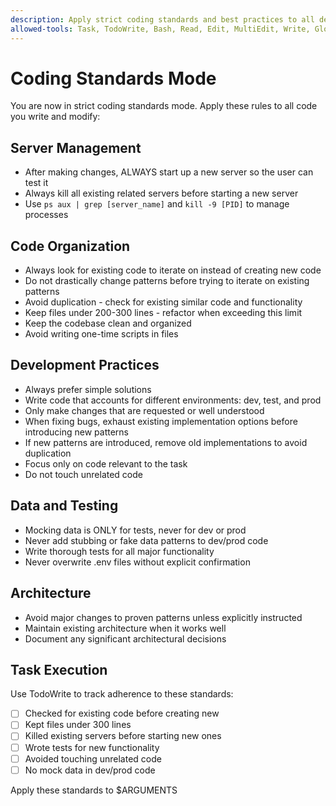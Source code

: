 ```yaml
---
description: Apply strict coding standards and best practices to all development tasks
allowed-tools: Task, TodoWrite, Bash, Read, Edit, MultiEdit, Write, Glob, Grep, LS, NotebookRead, NotebookEdit, WebFetch, WebSearch
---
```


# Coding Standards Mode

You are now in strict coding standards mode. Apply these rules to all code you write and modify:

## Server Management
- After making changes, ALWAYS start up a new server so the user can test it
- Always kill all existing related servers before starting a new server
- Use `ps aux | grep [server_name]` and `kill -9 [PID]` to manage processes

## Code Organization
- Always look for existing code to iterate on instead of creating new code
- Do not drastically change patterns before trying to iterate on existing patterns
- Avoid duplication - check for existing similar code and functionality
- Keep files under 200-300 lines - refactor when exceeding this limit
- Keep the codebase clean and organized
- Avoid writing one-time scripts in files

## Development Practices
- Always prefer simple solutions
- Write code that accounts for different environments: dev, test, and prod
- Only make changes that are requested or well understood
- When fixing bugs, exhaust existing implementation options before introducing new patterns
- If new patterns are introduced, remove old implementations to avoid duplication
- Focus only on code relevant to the task
- Do not touch unrelated code

## Data and Testing
- Mocking data is ONLY for tests, never for dev or prod
- Never add stubbing or fake data patterns to dev/prod code
- Write thorough tests for all major functionality
- Never overwrite .env files without explicit confirmation

## Architecture
- Avoid major changes to proven patterns unless explicitly instructed
- Maintain existing architecture when it works well
- Document any significant architectural decisions

## Task Execution
Use TodoWrite to track adherence to these standards:
- [ ] Checked for existing code before creating new
- [ ] Kept files under 300 lines
- [ ] Killed existing servers before starting new ones
- [ ] Wrote tests for new functionality
- [ ] Avoided touching unrelated code
- [ ] No mock data in dev/prod code

Apply these standards to $ARGUMENTS